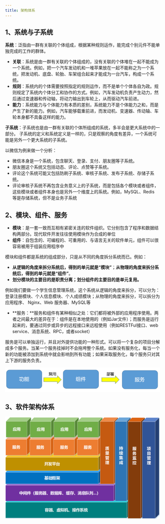 ```yaml
---
title: 架构体系
---
```


## 1、系统与子系统

**系统**：泛指由一群有关联的个体组成，根据某种规则运作，能完成个别元件不能单独完成的工作的群体。

- **关联**：系统是由一群有关联的个体组成的，没有关联的个体堆在一起不能成为一个系统。例如，把一个汽车发动机和一堆苹果放在一起不能称之为一个系统，把发动机、底盘、轮胎、车架组合起来才能成为一台汽车，构成一个系统。
- **规则**：系统内的个体需要按照指定的规则运作，而不是单个个体各自为政。规则规定了系统内个体分工和协作的方式。例如，汽车发动机负责产生动力，然后通过变速器和传动轴，将动力输出到车轮上，从而驱动汽车前进。
- **能力**：系统能力与个体能力有本质的差别，系统能力不是个体能力之和，而是产生了新的能力。例如，汽车能够载重前进，而发动机、变速器、传动轴、车轮本身都不具备这样的能力。

**子系统**：子系统也是由一群有关联的个体所组成的系统，多半会是更大系统中的一部分。 子系统的定义和系统定义是一样的，只是观察的角度有差异，一个系统可能是另外一个更大系统的子系统。

以微信为例来做一个分析：

- 微信本身是一个系统，包含聊天、登录、支付、朋友圈等子系统。
- 朋友圈这个系统又包括动态、评论、点赞等子系统。
- 评论这个系统可能又包括防刷子系统、审核子系统、发布子系统、存储子系统。
- 评论审核子系统不再包含业务意义上的子系统，而是包括各个模块或者组件，这些模块或者组件本身也是另外一个维度上的系统。例如，MySQL、Redis 等是存储系统，但不是业务子系统

## 2、模块、组件、服务

- **模块**：是一套一致而互相有紧密关连的软件组织。它分别包含了程序和数据结构两部分。现代软件开发往往使用模块作为合成的单位
- **组件**：自包含的、可编程的、可重用的、与语言无关的软件单元，组件可以很容易被用于组装应用程序中

模块和组件都是系统的组成部分，只是从不同的角度拆分系统而已。例如：

- **从逻辑的角度来拆分系统后，得到的单元就是“模块”**；**从物理的角度来拆分系统后，得到的单元就是“组件”**。
- **划分模块的主要目的是职责分离；划分组件的主要目的是单元复用。**

例如我们要做一个学生信息管理系统，这个系统从逻辑的角度来拆分，可以分为：登录注册模块、个人信息模块、个人成绩模块；从物理的角度来拆分，可以拆分为应用程序、 Nginx、Web 服务器、MySQL等

- **服务：**服务和组件有某种相似之处：它们都将被外部的应用程序使用。两者之间最大的差异在于：组件是在本地使用的（例如Jar文件）；而服务是运行起来的，要通过同步或异步的远程接口来远程使用（例如RESTFul接口、web service、消息系统、RPC，或者socket）

服务是可以单独运行，并且对外提供功能的一种形式。可以将一个复杂的项目分解成多个服务。当某一个服务挂掉时不会拖垮整个系统。如果没有服务化，每当一个新的功能被添加到系统中就会影响到所有功能；如果采取服务化，每个服务只对其上下游的服务负责。

![1596612303808.png](../images/1596612303808.png)

## 3、软件架构体系

![1596681289835](../images/1596681289835.png)
